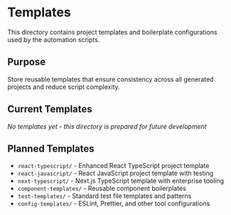 # Templates

This directory contains project templates and boilerplate configurations used by the automation scripts.

## Purpose

Store reusable templates that ensure consistency across all generated projects and reduce script complexity.

## Current Templates

_No templates yet - this directory is prepared for future development_

## Planned Templates

- `react-typescript/` - Enhanced React TypeScript project template
- `react-javascript/` - React JavaScript project template with testing
- `next-typescript/` - Next.js TypeScript template with enterprise tooling
- `component-templates/` - Reusable component boilerplates
- `test-templates/` - Standard test file templates and patterns
- `config-templates/` - ESLint, Prettier, and other tool configurations

